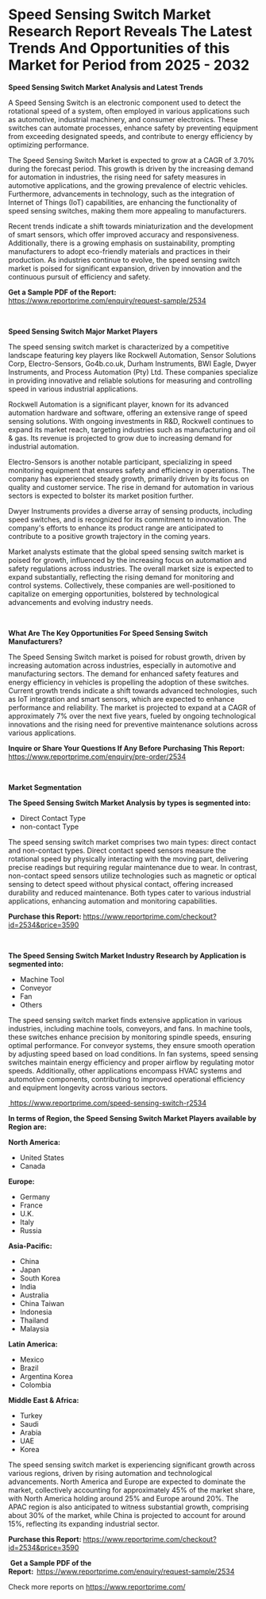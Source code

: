 <p><h1>Speed Sensing Switch Market Research Report Reveals The Latest Trends And Opportunities of this Market for Period from 2025 - 2032</h1></p><p><strong>Speed Sensing Switch Market Analysis and Latest Trends</strong></p>
<p><p>A Speed Sensing Switch is an electronic component used to detect the rotational speed of a system, often employed in various applications such as automotive, industrial machinery, and consumer electronics. These switches can automate processes, enhance safety by preventing equipment from exceeding designated speeds, and contribute to energy efficiency by optimizing performance.</p><p>The Speed Sensing Switch Market is expected to grow at a CAGR of 3.70% during the forecast period. This growth is driven by the increasing demand for automation in industries, the rising need for safety measures in automotive applications, and the growing prevalence of electric vehicles. Furthermore, advancements in technology, such as the integration of Internet of Things (IoT) capabilities, are enhancing the functionality of speed sensing switches, making them more appealing to manufacturers.</p><p>Recent trends indicate a shift towards miniaturization and the development of smart sensors, which offer improved accuracy and responsiveness. Additionally, there is a growing emphasis on sustainability, prompting manufacturers to adopt eco-friendly materials and practices in their production. As industries continue to evolve, the speed sensing switch market is poised for significant expansion, driven by innovation and the continuous pursuit of efficiency and safety.</p></p>
<p><strong>Get a Sample PDF of the Report:&nbsp;</strong> <a href="https://www.reportprime.com/enquiry/request-sample/2534?utm_campaign=2192&utm_medium=2&utm_source=Github&utm_content=ia&utm_term=28022025&utm_id=speed-sensing-switch">https://www.reportprime.com/enquiry/request-sample/2534</a></p>
<p>&nbsp;</p>
<p><strong>Speed Sensing Switch Major Market Players</strong></p>
<p><p>The speed sensing switch market is characterized by a competitive landscape featuring key players like Rockwell Automation, Sensor Solutions Corp, Electro-Sensors, Go4b.co.uk, Durham Instruments, BWI Eagle, Dwyer Instruments, and Process Automation (Pty) Ltd. These companies specialize in providing innovative and reliable solutions for measuring and controlling speed in various industrial applications.</p><p>Rockwell Automation is a significant player, known for its advanced automation hardware and software, offering an extensive range of speed sensing solutions. With ongoing investments in R&D, Rockwell continues to expand its market reach, targeting industries such as manufacturing and oil & gas. Its revenue is projected to grow due to increasing demand for industrial automation.</p><p>Electro-Sensors is another notable participant, specializing in speed monitoring equipment that ensures safety and efficiency in operations. The company has experienced steady growth, primarily driven by its focus on quality and customer service. The rise in demand for automation in various sectors is expected to bolster its market position further.</p><p>Dwyer Instruments provides a diverse array of sensing products, including speed switches, and is recognized for its commitment to innovation. The company's efforts to enhance its product range are anticipated to contribute to a positive growth trajectory in the coming years.</p><p>Market analysts estimate that the global speed sensing switch market is poised for growth, influenced by the increasing focus on automation and safety regulations across industries. The overall market size is expected to expand substantially, reflecting the rising demand for monitoring and control systems. Collectively, these companies are well-positioned to capitalize on emerging opportunities, bolstered by technological advancements and evolving industry needs.</p></p>
<p>&nbsp;</p>
<p><strong>What Are The Key Opportunities For Speed Sensing Switch Manufacturers?</strong></p>
<p><p>The Speed Sensing Switch market is poised for robust growth, driven by increasing automation across industries, especially in automotive and manufacturing sectors. The demand for enhanced safety features and energy efficiency in vehicles is propelling the adoption of these switches. Current growth trends indicate a shift towards advanced technologies, such as IoT integration and smart sensors, which are expected to enhance performance and reliability. The market is projected to expand at a CAGR of approximately 7% over the next five years, fueled by ongoing technological innovations and the rising need for preventive maintenance solutions across various applications.</p></p>
<p><strong>Inquire or Share Your Questions If Any Before Purchasing This Report:</strong> <a href="https://www.reportprime.com/enquiry/pre-order/2534?utm_campaign=2192&utm_medium=2&utm_source=Github&utm_content=ia&utm_term=28022025&utm_id=speed-sensing-switch">https://www.reportprime.com/enquiry/pre-order/2534</a></p>
<p>&nbsp;</p>
<p><strong>Market Segmentation</strong></p>
<p><strong>The Speed Sensing Switch Market Analysis by types is segmented into:</strong></p>
<p><ul><li>Direct Contact Type</li><li>non-contact Type</li></ul></p>
<p><p>The speed sensing switch market comprises two main types: direct contact and non-contact types. Direct contact speed sensors measure the rotational speed by physically interacting with the moving part, delivering precise readings but requiring regular maintenance due to wear. In contrast, non-contact speed sensors utilize technologies such as magnetic or optical sensing to detect speed without physical contact, offering increased durability and reduced maintenance. Both types cater to various industrial applications, enhancing automation and monitoring capabilities.</p></p>
<p><strong>Purchase this Report:&nbsp;</strong><a href="https://www.reportprime.com/checkout?id=2534&price=3590&utm_campaign=2192&utm_medium=2&utm_source=Github&utm_content=ia&utm_term=28022025&utm_id=speed-sensing-switch">https://www.reportprime.com/checkout?id=2534&price=3590</a></p>
<p>&nbsp;</p>
<p><strong>The Speed Sensing Switch Market Industry Research by Application is segmented into:</strong></p>
<p><ul><li>Machine Tool</li><li>Conveyor</li><li>Fan</li><li>Others</li></ul></p>
<p><p>The speed sensing switch market finds extensive application in various industries, including machine tools, conveyors, and fans. In machine tools, these switches enhance precision by monitoring spindle speeds, ensuring optimal performance. For conveyor systems, they ensure smooth operation by adjusting speed based on load conditions. In fan systems, speed sensing switches maintain energy efficiency and proper airflow by regulating motor speeds. Additionally, other applications encompass HVAC systems and automotive components, contributing to improved operational efficiency and equipment longevity across various sectors.</p></p>
<p><a href="https://www.reportprime.com/speed-sensing-switch-r2534?utm_campaign=2192&utm_medium=2&utm_source=Github&utm_content=ia&utm_term=28022025&utm_id=speed-sensing-switch">&nbsp;https://www.reportprime.com/speed-sensing-switch-r2534</a></p>
<p><strong>In terms of Region, the Speed Sensing Switch Market Players available by Region are:</strong></p>
<p>
    <p> <strong> North America: </strong>
        <ul>
            <li>United States</li>
            <li>Canada</li>
        </ul>
        </p> 
    <p> <strong> Europe: </strong>
        <ul>
            <li>Germany</li>
            <li>France</li>
            <li>U.K.</li>
            <li>Italy</li>
            <li>Russia</li>
        </ul>
        </p> 
    <p> <strong> Asia-Pacific: </strong>
        <ul>
            <li>China</li>
            <li>Japan</li>
            <li>South Korea</li>
            <li>India</li>
            <li>Australia</li>
            <li>China Taiwan</li>
            <li>Indonesia</li>
            <li>Thailand</li>
            <li>Malaysia</li>
        </ul>
        </p> 
    <p> <strong> Latin America: </strong>
        <ul>
            <li>Mexico</li>
            <li>Brazil</li>
            <li>Argentina Korea</li>
            <li>Colombia</li>
        </ul>
        </p> 
    <p> <strong> Middle East & Africa: </strong>
        <ul>
            <li>Turkey</li>
            <li>Saudi</li>
            <li>Arabia</li>
            <li>UAE</li>
            <li>Korea</li>
        </ul>
    </p>
    </p>
<p><p>The speed sensing switch market is experiencing significant growth across various regions, driven by rising automation and technological advancements. North America and Europe are expected to dominate the market, collectively accounting for approximately 45% of the market share, with North America holding around 25% and Europe around 20%. The APAC region is also anticipated to witness substantial growth, comprising about 30% of the market, while China is projected to account for around 15%, reflecting its expanding industrial sector.</p></p>
<p><strong>Purchase this Report: </strong><a href="https://www.reportprime.com/checkout?id=2534&price=3590&utm_campaign=2192&utm_medium=2&utm_source=Github&utm_content=ia&utm_term=28022025&utm_id=speed-sensing-switch">https://www.reportprime.com/checkout?id=2534&price=3590</a></p>
<p>&nbsp;<strong>Get a Sample PDF of the Report:&nbsp;&nbsp;</strong><a href="https://www.reportprime.com/enquiry/request-sample/2534?utm_campaign=2192&utm_medium=2&utm_source=Github&utm_content=ia&utm_term=28022025&utm_id=speed-sensing-switch">https://www.reportprime.com/enquiry/request-sample/2534</a></p>
<p><strong></strong></p>
<p>Check more reports on <a href="https://www.reportprime.com/?utm_campaign=2192&utm_medium=2&utm_source=Github&utm_content=ia&utm_term=28022025&utm_id=speed-sensing-switch">https://www.reportprime.com/</a></p>